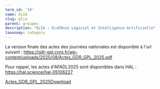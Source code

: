 ```yaml
---
term_id: '19'
name: GLIA
slug: glia
parent: groupes
description: "GLIA : G\xE9nie Logiciel et Intelligence Artificielle"
taxonomy: category
---
```


La version finale des actes des journées nationales est disponible à l'url suivant : <https://gdr-gpl.cnrs.fr/wp-content/uploads/2025/08/Actes_GDR_GPL_2025.pdf>

Pour rappel, les actes d'AFADL2025 sont disponibles dans HAL : <https://hal.science/hal-05106227>

[Actes_GDR_GPL_2025](https://gdr-gpl.cnrs.fr/wp-content/uploads/2025/08/Actes_GDR_GPL_2025.pdf)[Download](https://gdr-gpl.cnrs.fr/wp-content/uploads/2025/08/Actes_GDR_GPL_2025.pdf)
